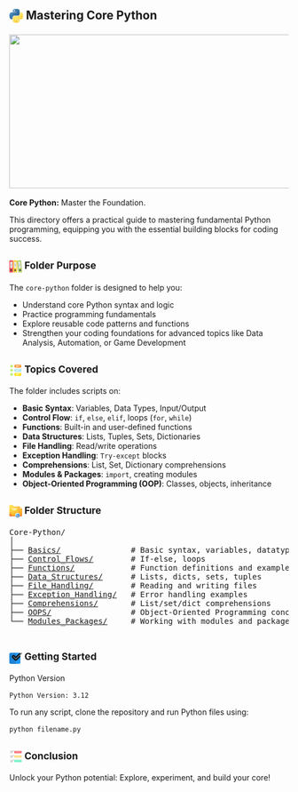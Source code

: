 <html>
<body>
  <h2><sub><img src="https://github.com/RadhikaDeshpande1010/skill-icon/blob/main/general-icon/python-icon.png" height="25" width="25"></sub> Mastering Core Python</h2>
  <img src="https://github.com/RadhikaDeshpande1010/Mastering-Core-Python/blob/main/Snapshot/Core%20Python.png" height="277" width="1200">
  <p><strong>Core Python:</strong> Master the Foundation.</p>
  <p>This directory offers a practical guide to mastering fundamental Python programming, equipping you with the essential building blocks for coding success.</p>

  <h2>
    <div style="display: flex; align-items: center;">
      <sub>
          <img src="https://github.com/RadhikaDeshpande1010/skill-icon/blob/main/general-icon/folder-purpose.png" alt="Icon" height="23" width="23" valign="middle"> 
          <span style="margin: 0;">Folder Purpose</span>
      </sub>
    </div>
  </h2>
  <p>The <code>core-python</code> folder is designed to help you:</p>
  <ul>
      <li>Understand core Python syntax and logic</li>
      <li>Practice programming fundamentals</li>
      <li>Explore reusable code patterns and functions</li>
       <li>Strengthen your coding foundations for advanced topics like Data Analysis, Automation, or Game Development</li>
  </ul>
      
  <h2>
    <div style="display: flex; align-items: center;">
       <sub>
          <img src="https://github.com/RadhikaDeshpande1010/skill-icon/blob/main/general-icon/topics-covered.png" alt="Icon" height="23" width="23" valign="middle"> 
          <span style="margin: 0;">Topics Covered</span>
       </sub>
    </div>
  </h2>
  <p>The folder includes scripts on:</p>
    <ul>
        <li><strong>Basic Syntax</strong>: Variables, Data Types, Input/Output</li>
        <li><strong>Control Flow</strong>: <code>if</code>, <code>else</code>, <code>elif</code>, loops (<code>for</code>, <code>while</code>)</li>
        <li><strong>Functions</strong>: Built-in and user-defined functions</li>
        <li><strong>Data Structures</strong>: Lists, Tuples, Sets, Dictionaries</li>
        <li><strong>File Handling</strong>: Read/write operations</li>
        <li><strong>Exception Handling</strong>: <code>Try-except</code> blocks</li>
        <li><strong>Comprehensions</strong>: List, Set, Dictionary comprehensions</li>
        <li><strong>Modules & Packages</strong>: <code>import</code>, creating modules</li>
        <li><strong>Object-Oriented Programming (OOP)</strong>: Classes, objects, inheritance</li>
    </ul>
  <p>
  
  <h2>
    <div style="display: flex; align-items: center;">
      <sub>
          <img src="https://github.com/RadhikaDeshpande1010/skill-icon/blob/main/general-icon/folder-structure.png" alt="Icon" height="23" width="23" valign="middle"> 
          <span style="margin: 0;">Folder Structure</span>
      </sub>
    </div>
  </h2>
  <div class="folder-structure">
    <pre>
Core-Python/
│
├── <a href="Core-Python/Basics">Basics/</a>               # Basic syntax, variables, datatypes
├── <a href="Core-Python/Control_Flows">Control_Flows/</a>        # If-else, loops
├── <a href="Core-Python/Functions">Functions/</a>            # Function definitions and examples
├── <a href="Core-Python/Data_Structures">Data_Structures/</a>      # Lists, dicts, sets, tuples
├── <a href="Core-Python/File_Handling">File_Handling/</a>        # Reading and writing files
├── <a href="Core-Python/Exception_Handling">Exception_Handling/</a>   # Error handling examples
├── <a href="Core-Python/Comprehensions">Comprehensions/</a>       # List/set/dict comprehensions
├── <a href="Core-Python/OOPS">OOPS/</a>                 # Object-Oriented Programming concepts
└── <a href="Core-Python/Modules_Packages">Modules_Packages/</a>     # Working with modules and packages
      </pre>
    </div>

  <h2>
    <div style="display: flex; align-items: center;">
      <sub>
          <img src="https://github.com/RadhikaDeshpande1010/skill-icon/blob/main/general-icon/Start.png" alt="Icon" height="23" width="23" valign="middle"> 
          <span style="margin: 0;">Getting Started</span>
      </sub>
    </div>
  </h2>

  <p>Python Version</p>
  <pre><code>Python Version: 3.12</code></pre>
  <p>To run any script, clone the repository and run Python files using:</p>
  <pre><code>python filename.py</code></pre>
    
  <h2>
    <div style="display: flex; align-items: center;">
      <sub>
          <img src="https://github.com/RadhikaDeshpande1010/skill-icon/blob/main/general-icon/Conclusion.png" alt="Icon" height="23" width="23" valign="middle"> 
          <span style="margin: 0;">Conclusion</span>
      </sub>
    </div>
  </h2>
  
  <p>Unlock your Python potential: Explore, experiment, and build your core!</p>
  
  </body>
</html>

